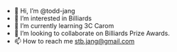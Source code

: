 - 👋 Hi, I’m @todd-jang
- 👀 I’m interested in Billiards
- 🌱 I’m currently learning 3C Carom
- 💞️ I’m looking to collaborate on Billiards Prize Awards.
- 📫 How to reach me stb.jang@gmail.com

<!---
todd-jang/todd-jang is a ✨ special ✨ repository because its `README.md` (this file) appears on your GitHub profile.
You can click the Preview link to take a look at your changes.
--->
